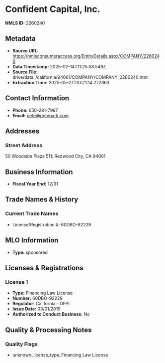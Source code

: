 # Confident Capital, Inc.

**NMLS ID:** 2260240

## Metadata
- **Source URL:** https://nmlsconsumeraccess.org/EntityDetails.aspx/COMPANY/2260240
- **Data Timestamp:** 2025-02-14T11:25:58.549Z
- **Source File:** drive/data_/california/94061/COMPANY/COMPANY_2260240.html
- **Extraction Time:** 2025-05-27T10:21:14.272363

## Contact Information
- **Phone:** 650-281-7997
- **Email:** pete@petepark.com

## Addresses
### Street Address
50 Woodside Plaza 511; Redwood City, CA 94061

## Business Information
- **Fiscal Year End:** 12/31

## Trade Names & History
### Current Trade Names
- License/Registration #: 60DBO-92229

## MLO Information
- **Type:** sponsored

## Licenses & Registrations

### License 1
- **Type:** Financing Law License
- **Number:** 60DBO-92229
- **Regulator:** California - DFPI
- **Issue Date:** 03/01/2019
- **Authorized to Conduct Business:** No

## Quality & Processing Notes
### Quality Flags
- unknown_license_type_Financing Law License
